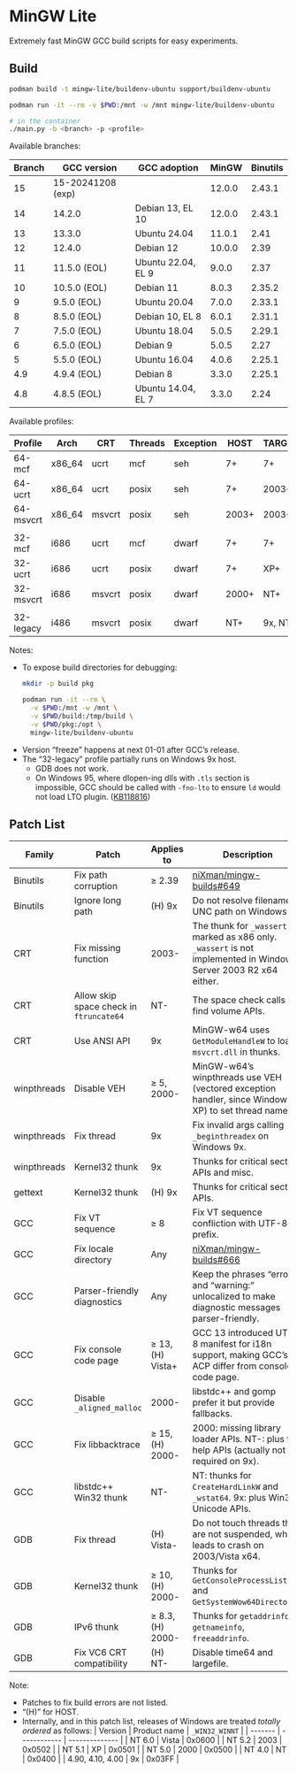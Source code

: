 # MinGW Lite

Extremely fast MinGW GCC build scripts for easy experiments.

## Build

```bash
podman build -t mingw-lite/buildenv-ubuntu support/buildenv-ubuntu

podman run -it --rm -v $PWD:/mnt -w /mnt mingw-lite/buildenv-ubuntu

# in the container
./main.py -b <branch> -p <profile>
```

Available branches:

| Branch | GCC version | GCC adoption | MinGW | Binutils |
| ------ | ----------- | ------------ | ----- | -------- |
| 15 | 15-20241208 (exp) | | 12.0.0 | 2.43.1 |
| 14 | 14.2.0 | Debian 13, EL 10 | 12.0.0 | 2.43.1 |
| 13 | 13.3.0 | Ubuntu 24.04 | 11.0.1 | 2.41 |
| 12 | 12.4.0 | Debian 12 | 10.0.0 | 2.39 |
| 11 | 11.5.0 (EOL) | Ubuntu 22.04, EL 9 | 9.0.0 | 2.37 |
| 10 | 10.5.0 (EOL) | Debian 11 | 8.0.3 | 2.35.2 |
| 9 | 9.5.0 (EOL) | Ubuntu 20.04 | 7.0.0 | 2.33.1 |
| 8 | 8.5.0 (EOL) | Debian 10, EL 8 | 6.0.1 | 2.31.1 |
| 7 | 7.5.0 (EOL) | Ubuntu 18.04 | 5.0.5 | 2.29.1 |
| 6 | 6.5.0 (EOL) | Debian 9 | 5.0.5 | 2.27 |
| 5 | 5.5.0 (EOL) | Ubuntu 16.04 | 4.0.6 | 2.25.1 |
| 4.9 | 4.9.4 (EOL) | Debian 8 | 3.3.0 | 2.25.1 |
| 4.8 | 4.8.5 (EOL) | Ubuntu 14.04, EL 7 | 3.3.0 | 2.24 |

Available profiles:

| Profile | Arch | CRT | Threads | Exception | HOST | TARGET |
| ------- | ---- | --- | ------- | --------- | ---- | ------ |
| 64-mcf | x86_64 | ucrt | mcf | seh | 7+ | 7+ |
| 64-ucrt | x86_64 | ucrt | posix | seh | 7+ | 2003+ |
| 64-msvcrt | x86_64 | msvcrt | posix | seh | 2003+ | 2003+ |
| | | | | | | |
| 32-mcf | i686 | ucrt | mcf | dwarf | 7+ | 7+ |
| 32-ucrt | i686 | ucrt | posix | dwarf | 7+ | XP+ |
| 32-msvcrt | i686 | msvcrt | posix | dwarf | 2000+ | NT+ |
| | | | | | | |
| 32-legacy | i486 | msvcrt | posix | dwarf | NT+ | 9x, NT+ |

Notes:

- To expose build directories for debugging:
  ```bash
  mkdir -p build pkg

  podman run -it --rm \
    -v $PWD:/mnt -w /mnt \
    -v $PWD/build:/tmp/build \
    -v $PWD/pkg:/opt \
    mingw-lite/buildenv-ubuntu
  ```
- Version “freeze” happens at next 01-01 after GCC’s release.
- The “32-legacy” profile partially runs on Windows 9x host.
  - GDB does not work.
  - On Windows 95, where dlopen-ing dlls with `.tls` section is impossible, GCC should be called with `-fno-lto` to ensure `ld` would not load LTO plugin. ([KB118816](https://www.betaarchive.com/wiki/index.php/Microsoft_KB_Archive/118816))

## Patch List

| Family | Patch | Applies to | Description |
| ------ | ----- | ---------- | ----------- |
| Binutils | Fix path corruption | ≥ 2.39 | [niXman/mingw-builds#649](https://github.com/niXman/mingw-builds/issues/649) |
| Binutils | Ignore long path | (H) 9x | Do not resolve filename to UNC path on Windows 9x. |
| CRT | Fix missing function | 2003- | The thunk for `_wassert` is marked as x86 only. `_wassert` is not implemented in Windows Server 2003 R2 x64 either. |
| CRT | Allow skip space check in `ftruncate64` | NT- | The space check calls find volume APIs. |
| CRT | Use ANSI API | 9x | MinGW-w64 uses `GetModuleHandleW` to load `msvcrt.dll` in thunks. |
| winpthreads | Disable VEH | ≥ 5, 2000- | MinGW-w64’s winpthreads use VEH (vectored exception handler, since Windows XP) to set thread name. |
| winpthreads | Fix thread | 9x | Fix invalid args calling `_beginthreadex` on Windows 9x. |
| winpthreads | Kernel32 thunk | 9x | Thunks for critical section APIs and misc. |
| gettext | Kernel32 thunk | (H) 9x | Thunks for critical section APIs. |
| GCC | Fix VT sequence | ≥ 8 | Fix VT sequence confliction with UTF-8 prefix. |
| GCC | Fix locale directory | Any | [niXman/mingw-builds#666](https://github.com/niXman/mingw-builds/issues/666) |
| GCC | Parser-friendly diagnostics | Any | Keep the phrases “error:” and “warning:” unlocalized to make diagnostic messages parser-friendly. |
| GCC | Fix console code page | ≥ 13, (H) Vista+ | GCC 13 introduced UTF-8 manifest for i18n support, making GCC’s ACP differ from console code page. |
| GCC | Disable `_aligned_malloc` | 2000- | libstdc++ and gomp prefer it but provide fallbacks. |
| GCC | Fix libbacktrace | ≥ 15, (H) 2000- | 2000: missing library loader APIs. NT-: plus tool help APIs (actually not required on 9x). |
| GCC | libstdc++ Win32 thunk | NT- | NT: thunks for `CreateHardLinkW` and `_wstat64`. 9x: plus Win32 Unicode APIs. |
| GDB | Fix thread | (H) Vista- | Do not touch threads that are not suspended, which leads to crash on 2003/Vista x64. |
| GDB | Kernel32 thunk | ≥ 10, (H) 2000- | Thunks for `GetConsoleProcessList` and `GetSystemWow64DirectoryA`. |
| GDB | IPv6 thunk | ≥ 8.3, (H) 2000- | Thunks for `getaddrinfo`, `getnameinfo`, `freeaddrinfo`. |
| GDB | Fix VC6 CRT compatibility | (H) NT- | Disable time64 and largefile. |

Note:

- Patches to fix build errors are not listed.
- “(H)” for HOST.
- Internally, and in this patch list, releases of Windows are treated _totally ordered_ as follows:
  | Version | Product name | `_WIN32_WINNT` |
  | ------- | ------------ | -------------- |
  | NT 6.0 | Vista | 0x0600 |
  | NT 5.2 | 2003 | 0x0502 |
  | NT 5.1 | XP | 0x0501 |
  | NT 5.0 | 2000 | 0x0500 |
  | NT 4.0 | NT | 0x0400 |
  | 4.90, 4.10, 4.00 | 9x | 0x03FF |
